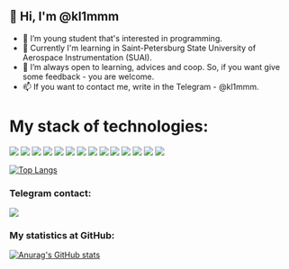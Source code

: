 ## 👋 Hi, I'm @kl1mmm

- 👀 I’m young student that's interested in programming.
- 🏢 Currently I'm learning in Saint-Petersburg State University of Aerospace Instrumentation (SUAI).
- 📖 I’m always open to learning, advices and coop. So, if you want give some feedback - you are welcome.
- 📫 If you want to contact me, write in the Telegram - @kl1mmm.

# My stack of technologies:
<img src="https://img.shields.io/badge/Vue.JS-292929?style=for-the-badge&logo=Vue.js&logoColor=4FC08D"/> <img src="https://img.shields.io/badge/HTML-292929?style=for-the-badge&logo=HTML5&logoColor=A52A2A"/> <img src="https://img.shields.io/badge/CSS-292929?style=for-the-badge&logo=CSS3&logoColor=1572B6"/> <img src="https://img.shields.io/badge/JavaScript-292929?style=for-the-badge&logo=JavaScript&logoColor=F7DF1E"/> <img src="https://img.shields.io/badge/Python-292929?style=for-the-badge&logo=Python&logoColor=DAA520"/> <img src="https://img.shields.io/badge/Django-292929?style=for-the-badge&logo=Django&logoColor=A52A2A"/> <img src="https://img.shields.io/badge/SQL-292929?style=for-the-badge&logo=PostgreSQL&logoColor=4169E1"/> <img src="https://img.shields.io/badge/Bootstrap-292929?style=for-the-badge&logo=Bootstrap&logoColor=7952B3"/> <img src="https://img.shields.io/badge/Tailwind-292929?style=for-the-badge&logo=Tailwind CSS&logoColor=06B6D4"/> <img src="https://img.shields.io/badge/C++-292929?style=for-the-badge&logo=C&logoColor=#00599C"/> <img src="https://img.shields.io/badge/GitHub-292929?style=for-the-badge&logo=GitHub&logoColor=FFFFFF"/> <img src="https://img.shields.io/badge/3ds Max-292929?style=for-the-badge&logo=Blender&logoColor=#F5792A"/> <img src="https://img.shields.io/badge/Photoshop-292929?style=for-the-badge&logo=Adobe Photoshop&logoColor=#31A8FF"/> <img src="https://img.shields.io/badge/Figma-292929?style=for-the-badge&logo=Figma&logoColor=#F24E1E"/>


[![Top Langs](https://github-readme-stats.vercel.app/api/top-langs/?username=kl1mmm&layout=compact&theme=apprentice&langs_count=6)](https://github.com/anuraghazra/github-readme-stats)

### Telegram contact:
<a href="https://t.me/kl1mmm"><img src="https://img.shields.io/badge/Telegram-292929?style=for-the-badge&logo=Telegram&logoColor=#26A5E4"/></a>

### My statistics at GitHub:

[![Anurag's GitHub stats](https://github-readme-stats.vercel.app/api?username=kl1mmm&count_private=true&show_icons=true&hide=contribs,issues&theme=apprentice)](https://github.com/anuraghazra/github-readme-stats)
